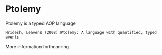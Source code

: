# Ptolemy

Ptolemy is a typed AOP language

```
Hridesh, Leavens (2008) Ptolemy: A language with quantified, typed events
```

More information forthcoming
